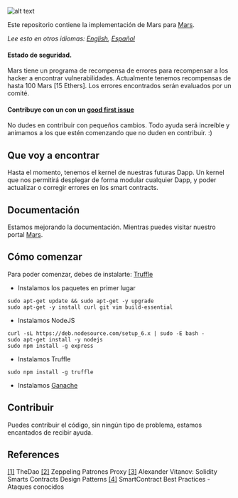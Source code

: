 ![alt text](https://www.marsopensociety.com/wp-content/uploads/2018/09/MARS-OPEN-SOCIETY-Logo.png)

Este repositorio contiene la implementación de Mars para [Mars](https://www.marsopensociety.com/info/).

*Lee esto en otros idiomas: [English](readme.md), [Español](readme.es.md)*

#### Estado de seguridad.
Mars tiene un programa de recompensa de errores para recompensar a los hacker a encontrar vulnerabilidades. Actualmente tenemos recompensas de hasta 100 Mars [15 Ethers]. Los errores encontrados serán evaluados por un comité.

#### Contribuye con un con un [good first issue](https://github.com/MARSOPENSOCIETY/Mars/issues?q=is%3Aissue+is%3Aopen+label%3A%22good+first+issue%22)
No dudes en contribuir con pequeños cambios. Todo ayuda será increíble y animamos a los que estén comenzando que no duden en contribuir. :)

## Que voy a encontrar
Hasta el momento, tenemos el kernel de nuestras futuras Dapp. Un kernel que nos permitirá desplegar de forma modular cualquier Dapp, y poder actualizar o corregir errores en los smart contracts.

## Documentación
Estamos mejorando la documentación. Mientras puedes visitar nuestro portal [Mars](https://www.marsopensociety.com/info/).

## Cómo comenzar
Para poder comenzar, debes de instalarte: [Truffle](https://truffleframework.com/docs/truffle/quickstart)
 - Instalamos los paquetes en primer lugar
```
sudo apt-get update && sudo apt-get -y upgrade
sudo apt-get -y install curl git vim build-essential
```
 - Instalamos NodeJS
 ```
curl -sL https://deb.nodesource.com/setup_6.x | sudo -E bash -
sudo apt-get install -y nodejs
sudo npm install -g express
```
 - Instalamos Truffle
 ```
sudo npm install -g truffle
```
 - Instalamos [Ganache](https://truffleframework.com/ganache)

## Contribuir
Puedes contribuir el código, sin ningún tipo de problema, estamos encantados de recibir ayuda.

## References
[[1]](https://github.com/slockit/DAO) TheDao
[[2]](https://blog.zeppelinos.org/proxy-patterns/) Zeppeling Patrones Proxy
[[3]](https://medium.com/@i6mi6/solidty-smart-contracts-design-patterns-ecfa3b1e9784) Alexander Vitanov: Solidity Smarts Contracts Design Patterns
[[4]](https://github.com/ConsenSys/smart-contract-best-practices/blob/master/docs/known_attacks.md) SmartContract Best Practices - Ataques conocidos


